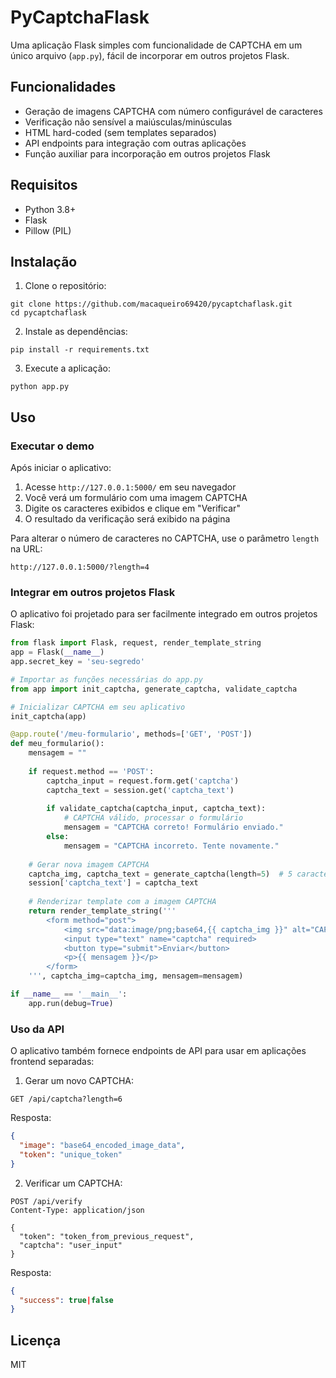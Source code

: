 # PyCaptchaFlask

Uma aplicação Flask simples com funcionalidade de CAPTCHA em um único arquivo (`app.py`), fácil de incorporar em outros projetos Flask.

## Funcionalidades

- Geração de imagens CAPTCHA com número configurável de caracteres
- Verificação não sensível a maiúsculas/minúsculas
- HTML hard-coded (sem templates separados)
- API endpoints para integração com outras aplicações
- Função auxiliar para incorporação em outros projetos Flask

## Requisitos

- Python 3.8+
- Flask
- Pillow (PIL)

## Instalação

1. Clone o repositório:
```
git clone https://github.com/macaqueiro69420/pycaptchaflask.git
cd pycaptchaflask
```

2. Instale as dependências:
```
pip install -r requirements.txt
```

3. Execute a aplicação:
```
python app.py
```

## Uso

### Executar o demo

Após iniciar o aplicativo:

1. Acesse `http://127.0.0.1:5000/` em seu navegador
2. Você verá um formulário com uma imagem CAPTCHA
3. Digite os caracteres exibidos e clique em "Verificar"
4. O resultado da verificação será exibido na página

Para alterar o número de caracteres no CAPTCHA, use o parâmetro `length` na URL:
```
http://127.0.0.1:5000/?length=4
```

### Integrar em outros projetos Flask

O aplicativo foi projetado para ser facilmente integrado em outros projetos Flask:

```python
from flask import Flask, request, render_template_string
app = Flask(__name__)
app.secret_key = 'seu-segredo'

# Importar as funções necessárias do app.py
from app import init_captcha, generate_captcha, validate_captcha

# Inicializar CAPTCHA em seu aplicativo
init_captcha(app)

@app.route('/meu-formulario', methods=['GET', 'POST'])
def meu_formulario():
    mensagem = ""
    
    if request.method == 'POST':
        captcha_input = request.form.get('captcha')
        captcha_text = session.get('captcha_text')
        
        if validate_captcha(captcha_input, captcha_text):
            # CAPTCHA válido, processar o formulário
            mensagem = "CAPTCHA correto! Formulário enviado."
        else:
            mensagem = "CAPTCHA incorreto. Tente novamente."
    
    # Gerar nova imagem CAPTCHA
    captcha_img, captcha_text = generate_captcha(length=5)  # 5 caracteres
    session['captcha_text'] = captcha_text
    
    # Renderizar template com a imagem CAPTCHA
    return render_template_string('''
        <form method="post">
            <img src="data:image/png;base64,{{ captcha_img }}" alt="CAPTCHA">
            <input type="text" name="captcha" required>
            <button type="submit">Enviar</button>
            <p>{{ mensagem }}</p>
        </form>
    ''', captcha_img=captcha_img, mensagem=mensagem)

if __name__ == '__main__':
    app.run(debug=True)
```

### Uso da API

O aplicativo também fornece endpoints de API para usar em aplicações frontend separadas:

1. Gerar um novo CAPTCHA:
```
GET /api/captcha?length=6
```
Resposta:
```json
{
  "image": "base64_encoded_image_data",
  "token": "unique_token"
}
```

2. Verificar um CAPTCHA:
```
POST /api/verify
Content-Type: application/json

{
  "token": "token_from_previous_request",
  "captcha": "user_input"
}
```
Resposta:
```json
{
  "success": true|false
}
```

## Licença

MIT